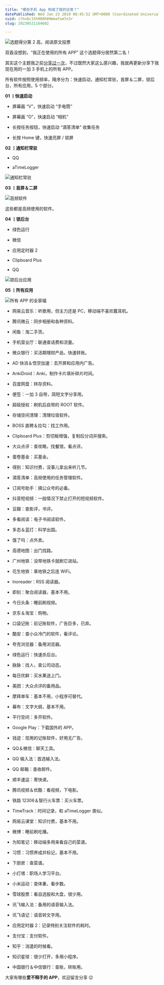 ```yaml
---
title: "哪些手机 App 构成了我的日常？"
datePublished: Wed Jan 23 2019 08:45:52 GMT+0000 (Coordinated Universal Time)
cuid: clhx6c15h000h09mmafum7o3r
slug: 20230521164602

---
```


![选题得分第 2 高，阅读原文投票](https://cdn.hashnode.com/res/hashnode/image/upload/v1684658636999/be52c6d7-590d-48e5-8f49-44dd6d51838f.png)

双叒没想到，“我正在使用的所有 APP” 这个选题得分居然第二名！

其实这个主题我之前[分享过一次](http://mp.weixin.qq.com/s?__biz=MzI3MzU5MDA1OQ==&mid=2247484376&idx=1&sn=6f337032080cc0c0c4f19c82e6848dbf&chksm=eb21b19cdc56388aca998c171a6979d45e7617351457b66382b2c0bf47a7302a7cac4fdf4522&scene=21#wechat_redirect)，不过既然大家这么感兴趣，我就再更新分享下我现在用的一加 3 手机上的所有 APP。

所有软件按照使用频率，降序分为：快速启动，通知栏常驻，首屏＆二屏，锁后台，所有应用，5 个部分。

**01 丨快速启动**

* 屏幕画 “V”，快速启动 “手电筒”
    
* 屏幕画 “O”，快速启动 “相机”
    
* 长按任务按钮，快速启动 “滴答清单” 收集任务
    
* 长按 Home 键，快速亮屏 / 锁屏
    

**02 丨通知栏常驻**

* QQ
    
* aTimeLogger
    

![通知栏常驻](https://cdn.hashnode.com/res/hashnode/image/upload/v1684658660641/37ce3378-8fe8-48da-99f9-a812cf54e333.jpeg)

**03 丨首屏＆二屏**

![高频软件](https://cdn.hashnode.com/res/hashnode/image/upload/v1684658679942/e7e13204-1f42-44a2-b8cd-02da52f591bb.jpeg)

这些都是高频使用的软件。

**04 丨锁后台**

* 绿色运行
    
* 微信
    
* 应用定时器 2
    
* Clipboard Plus
    
* QQ
    

![锁后台应用](https://cdn.hashnode.com/res/hashnode/image/upload/v1684658721928/50d10f62-8689-471b-8936-429c301ef4e0.jpeg)

**05 丨所有应用**

![所有 APP 的全家福](https://cdn.hashnode.com/res/hashnode/image/upload/v1684658696905/bc8b0db1-3adb-4eba-af61-01be8dc6204b.jpeg)

* 网易云音乐：听歌用，但主力还是 PC，移动端不喜欢戴耳机。
    
* 腾讯微云：同步相册和各种资料。
    
* 闲鱼：淘二手货。
    
* 手机营业厅：联通查话费和流量。
    
* 微众银行：买活期理财产品，快速转账。
    
* AD 快消＆悟空加速：去开屏和应用内广告。
    
* AnkiDroid：Anki，制作卡片填补碎片时间。
    
* 百度网盘：转存资料。
    
* 便签：一加 3 自带，简短文字分享用。
    
* 超级授权：刷机后自带的 ROOT 软件。
    
* 存储空间清理：清理垃圾软件。
    
* BOSS 直聘＆拉勾：找工作用。
    
* Clipboard Plus：剪切板增强，复制后分词并搜索。
    
* 大众点评：查攻略，找餐馆，看点评。
    
* 蛋卷基金：买基金。
    
* 得到：知识付费，没事儿拿出来听几节。
    
* 滴答清单：高频使用的任务管理软件。
    
* 订阅号助手：搞公众号的必备。
    
* 抖音短视频：一般情况下禁止打开的短视频软件。
    
* 豆瓣：查影评，书评。
    
* 多看阅读：电子书阅读软件。
    
* 多态＆蓝灯：科学出国。
    
* 饿了吗：点外卖。
    
* 高德地图：出门找路。
    
* 广州地铁：没带地铁卡就刷它进站。
    
* 花生地铁：乘地铁之后连 WiFi。
    
* Inoreader：RSS 阅读器。
    
* 即刻：聚合阅读器，基本不用。
    
* 今日头条：睡前刷视频。
    
* 京东＆淘宝：购物。
    
* 口袋记账：前记账软件，广告巨多，已弃。
    
* 酷安：查小众冷门的软件，看评论。
    
* 夸克浏览器：备用浏览器。
    
* 绿色运行：快速杀后台。
    
* 脉脉：找人，查公司动态。
    
* 每日优鲜：买水果送上门。
    
* 美团：大众点评的备用品。
    
* 摩拜单车：基本不用，小程序可替代。
    
* 幕布：文字大纲，基本不用。
    
* 平行空间：多开软件。
    
* Google Play：下载国外的 APP。
    
* 钱迹：现用的记账软件，好用无广告。
    
* QQ＆微信：聊天工具。
    
* QQ 输入法：首选输入法。
    
* QQ 邮箱：查收邮件。
    
* 顺丰速运：寄快递。
    
* 腾讯视频＆优酷：看视频，下电影。
    
* 铁路 12306＆智行火车票：买火车票。
    
* TimeTrack：时间记录，和 aTimeLogger 类似。
    
* 网易云课堂：知识付费，基本不用。
    
* 微博：睡前刷吃播。
    
* 为知笔记：移动端多用来看自己的菜谱。
    
* 习惯：习惯养成并标记，基本不用。
    
* 下厨房：查菜谱。
    
* 小灯塔：职场人学习平台。
    
* 小米运动：查体重，看步数。
    
* 雪球股票：看自选股和大盘，很少用。
    
* 讯飞输入法：备用的语音输入法。
    
* 讯飞语记：语音转文字用。
    
* 应用定时器 2：记录特别关注软件的耗时。
    
* 支付宝：支付软件。
    
* 知乎：消遣的时候看。
    
* 知识星球：很少打开，多用小程序。
    
* 中国银行＆中信银行：查账，转账用。
    

大家有哪些**爱不释手的 APP**，欢迎留言分享 😉